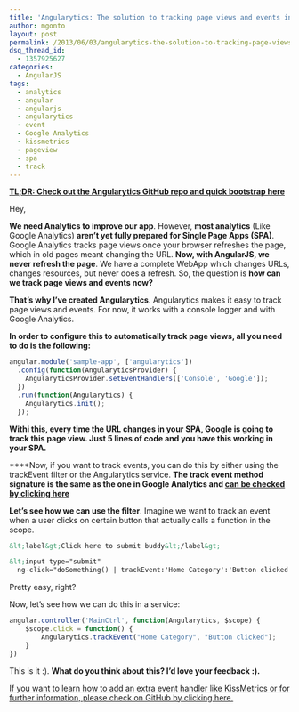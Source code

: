 ```yaml
---
title: 'Angularytics: The solution to tracking page views and events in a SPA with AngularJS'
author: mgonto
layout: post
permalink: /2013/06/03/angularytics-the-solution-to-tracking-page-views-and-events-in-a-spa-with-angularjs/
dsq_thread_id:
  - 1357925627
categories:
  - AngularJS
tags:
  - analytics
  - angular
  - angularjs
  - angularytics
  - event
  - Google Analytics
  - kissmetrics
  - pageview
  - spa
  - track
---
```

**<a href="https://github.com/mgonto/angularytics" target="_blank">TL;DR: Check out the Angularytics GitHub repo and quick bootstrap here</a>**

Hey,

**We need Analytics to improve our app**. However, **most analytics** (Like Google Analytics) **aren&#8217;t yet fully prepared for Single Page Apps (SPA)**. Google Analytics tracks page views once your browser refreshes the page, which in old pages meant changing the URL. **Now, with AngularJS, we never refresh the page**. We have a complete WebApp which changes URLs, changes resources, but never does a refresh. So, the question is **how can we track page views and events now?**

**That&#8217;s why I&#8217;ve created Angularytics**. Angularytics makes it easy to track page views and events. For now, it works with a console logger and with Google Analytics.

**In order to configure this to automatically track page views, all you need to do is the following:**

````js
angular.module('sample-app', ['angularytics'])
  .config(function(AngularyticsProvider) {
    AngularyticsProvider.setEventHandlers(['Console', 'Google']);
  })
  .run(function(Angularytics) {
    Angularytics.init();
  });
````

**Withi this, every time the URL changes in your SPA, Google is going to track this page view. Just 5 lines of code and you have this working in your SPA.**

****Now, if you want to track events, you can do this by either using the trackEvent filter or the Angularytics service. **The track event method signature is the same as the one in Google Analytics and <a href="https://developers.google.com/analytics/devguides/collection/gajs/eventTrackerGuide" target="_blank">can be checked by clicking here</a>**

**Let&#8217;s see how we can use the filter**. Imagine we want to track an event when a user clicks on certain button that actually calls a function in the scope.

````html
&lt;label&gt;Click here to submit buddy&lt;/label&gt;

&lt;input type="submit" 
  ng-click="doSomething() | trackEvent:'Home Category':'Button clicked'" /&gt;</code></pre>
````

Pretty easy, right?

Now, let&#8217;s see how we can do this in a service:

````js
angular.controller('MainCtrl', function(Angularytics, $scope) {
    $scope.click = function() {
        Angularytics.trackEvent("Home Category", "Button clicked");
    }
})
````

This is it :). **What do you think about this? I&#8217;d love your feedback :).**

<a href="https://github.com/mgonto/angularytics" target="_blank">If you want to learn how to add an extra event handler like KissMetrics or for further information, please check on GitHub by clicking here.</a>
